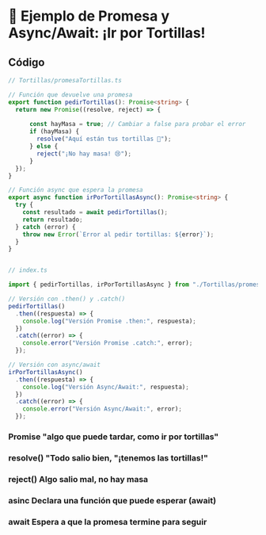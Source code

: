 # 🌮 Ejemplo de Promesa y Async/Await: ¡Ir por Tortillas!


## Código

```ts
// Tortillas/promesaTortillas.ts

// Función que devuelve una promesa
export function pedirTortillas(): Promise<string> {
  return new Promise((resolve, reject) => {
    
      const hayMasa = true; // Cambiar a false para probar el error
      if (hayMasa) {
        resolve("Aquí están tus tortillas 🌮");
      } else {
        reject("¡No hay masa! 😢");
      }
  });
}

// Función async que espera la promesa
export async function irPorTortillasAsync(): Promise<string> {
  try {
    const resultado = await pedirTortillas();
    return resultado;
  } catch (error) {
    throw new Error(`Error al pedir tortillas: ${error}`);
  }
}

```

```ts

// index.ts

import { pedirTortillas, irPorTortillasAsync } from "./Tortillas/promesaTortillas";

// Versión con .then() y .catch()
pedirTortillas()
  .then((respuesta) => {
    console.log("Versión Promise .then:", respuesta);
  })
  .catch((error) => {
    console.error("Versión Promise .catch:", error);
  });

// Versión con async/await
irPorTortillasAsync()
  .then((respuesta) => {
    console.log("Versión Async/Await:", respuesta);
  })
  .catch((error) => {
    console.error("Versión Async/Await:", error);
  });

```

### Promise  "algo que puede tardar, como ir por tortillas"

### resolve() "Todo salio bien, "¡tenemos las tortillas!"

### reject() Algo salio mal, no hay masa

### asinc Declara una función que puede esperar (await)

### await Espera a que la promesa termine para seguir



